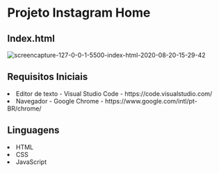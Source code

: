 <h1>Projeto Instagram Home</h1>

<h2> Index.html </h2>
<img src="https://i.ibb.co/K9HCNFL/screencapture-127-0-0-1-5500-index-html-2020-08-20-15-29-42.png" alt="screencapture-127-0-0-1-5500-index-html-2020-08-20-15-29-42" border="0">

<h2> Requisitos Iniciais </h2>
<li> Editor de texto - Visual Studio Code - https://code.visualstudio.com/</li>
<li> Navegador - Google Chrome - https://www.google.com/intl/pt-BR/chrome/</li>

<h2> Linguagens </h2>
<li> HTML </li>
<li> CSS </li>
<li> JavaScript </li>
